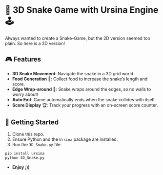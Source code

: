 # 🐍 3D Snake Game with Ursina Engine 🕹️

Always wanted to create a Snake-Game, but the 2D version seemed too plain. So here is a 3D version!

## 🎮 Features
- **3D Snake Movement**: Navigate the snake in a 3D grid world.
- **Food Generation** 🍎: Collect food to increase the snake’s length and score.
- **Edge Wrap-around** 🔄: Snake wraps around the edges, so no walls to worry about!
- **Auto Exit**: Game automatically ends when the snake collides with itself.
- **Score Display** 🏆: Track your progress with an on-screen score counter.

## 🚀 Getting Started
1. Clone this repo.
2. Ensure Python and the `Ursina` package are installed.
3. Run the `3D_Snake.py` file.

```bash
pip install ursina
python 3D_Snake.py
```
- **Enjoy ;))**
